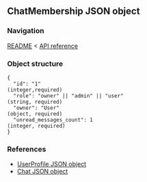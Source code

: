 ## ChatMembership JSON object

### Navigation
[README](../../README.md)
<
[API reference](../api_reference.md)

### Object structure
```
{
  "id": "1"                                                                     (integer,required)
  "role": "owner" || "admin" || "user"                                          (string, required)
  "owner": "User"                                                               (object, required)
  "unread_messages_count": 1                                                    (integer, required)
}
```

### References
- [UserProfile JSON object](./user_profile.md)
- [Chat JSON object](./chat.md)
